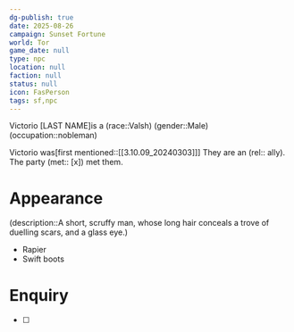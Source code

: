 ```yaml
---
dg-publish: true
date: 2025-08-26
campaign: Sunset Fortune
world: Tor
game_date: null
type: npc
location: null
faction: null
status: null
icon: FasPerson
tags: sf,npc
---
```


Victorio \[LAST NAME]is a (race::Valsh) (gender::Male) (occupation::nobleman) 

Victorio was[first mentioned::[[3.10.09_20240303]]] 
They are an (rel:: ally).
The party (met:: [x]) met them.
# Appearance
(description::A short, scruffy man, whose long hair conceals a trove of duelling scars, and a glass eye.)
 - Rapier
 - Swift boots

# Enquiry 
 - [ ] 